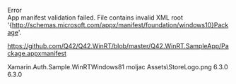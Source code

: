 

Error		
App manifest validation failed. File contains invalid XML root 
'{http://schemas.microsoft.com/appx/manifest/foundation/windows10}Package'.	


https://github.com/Q42/Q42.WinRT/blob/master/Q42.WinRT.SampleApp/Package.appxmanifest


<?xml version="1.0" encoding="utf-8"?>
<Package xmlns="http://schemas.microsoft.com/appx/2010/manifest" xmlns:m2="http://schemas.microsoft.com/appx/2013/manifest">
  <Identity Name="3933ddee-9259-46cf-8c92-1423e663d9d2" Publisher="CN=moljac" Version="1.0.0.0" />
  <Properties>
    <DisplayName>Xamarin.Auth.Sample.WinRTWindows81</DisplayName>
    <PublisherDisplayName>moljac</PublisherDisplayName>
    <Logo>Assets\StoreLogo.png</Logo>
  </Properties>
  <Prerequisites>
    <OSMinVersion>6.3.0</OSMinVersion>
    <OSMaxVersionTested>6.3.0</OSMaxVersionTested>
  </Prerequisites>
  <Resources>
    <Resource Language="x-generate" />
  </Resources>
  <Applications>
    <Application Id="App" Executable="$targetnametoken$.exe" EntryPoint="Xamarin.Auth.Sample.App">
      <m2:VisualElements DisplayName="Xamarin.Auth.Sample.WinRTWindows81" Square150x150Logo="Assets\Logo.png" Square30x30Logo="Assets\SmallLogo.png" Description="Xamarin.Auth.Sample.WinRTWindows81" ForegroundText="light" BackgroundColor="#464646">
        <m2:SplashScreen Image="Assets\SplashScreen.png" />
      </m2:VisualElements>
    </Application>
  </Applications>
  <Capabilities>
    <Capability Name="internetClient" />
  </Capabilities>
</Package>



